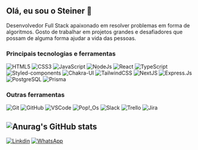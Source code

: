 
## Olá, eu sou o Steiner 👋 
Desenvolvedor Full Stack apaixonado em resolver problemas em forma de algoritmos. Gosto de trabalhar em projetos grandes e desafiadores que possam de alguma forma ajudar a vida das pessoas.

### Principais tecnologias e ferramentas
<div style="display: inline_block">
  <img alt="HTML5" src="https://img.shields.io/badge/HTML5-E34F26?style=for-the-badge&logo=html5&logoColor=white">
  <img alt="CSS3" src="https://img.shields.io/badge/CSS3-1572B6?style=for-the-badge&logo=css3&logoColor=white">
  <img alt="JavaScript" src="https://img.shields.io/badge/JavaScript-F7DF1E?style=for-the-badge&logo=javascript&logoColor=black">
  <img alt="NodeJs" src="https://img.shields.io/badge/Node.js-43853D?style=for-the-badge&logo=node.js&logoColor=white"> 
  <img alt="React" src="https://img.shields.io/badge/React-20232A?style=for-the-badge&logo=react&logoColor=61DAFB">
  <img alt="TypeScript" src="https://img.shields.io/badge/TypeScript-007ACC?style=for-the-badge&logo=typescript&logoColor=white">
  <img alt="Styled-components" src="https://img.shields.io/badge/styled--components-DB7093?style=for-the-badge&logo=styled-components&logoColor=white">
  <img alt="Chakra-UI" src="https://shields.io/badge/chakra--ui-black?logo=chakraui&style=for-the-badge">
  <img alt="TailwindCSS" src="https://img.shields.io/badge/Tailwind_CSS-38B2AC?style=for-the-badge&logo=tailwind-css&logoColor=white">
  <img alt="NextJS" src="https://img.shields.io/badge/Next.js-000?logo=nextdotjs&logoColor=fff&style=for-the-badge">
  <img alt="Express.Js" src="https://img.shields.io/badge/Express.js-404D59?style=for-the-badge">
  <img alt="PostgreSQL" src="https://img.shields.io/badge/PostgreSQL-316192?style=for-the-badge&logo=postgresql&logoColor=white">
  <img alt="Prisma" src="https://img.shields.io/badge/Prisma-3982CE?style=for-the-badge&logo=Prisma&logoColor=white">
 <div>

### Outras ferramentas
<div style="display: inline_block">
  <img alt="Git" src="https://img.shields.io/badge/GIT-E44C30?style=for-the-badge&logo=git&logoColor=white">
  <img alt="GitHub" src="https://img.shields.io/badge/GitHub-100000?style=for-the-badge&logo=github&logoColor=white">
  <img alt="VSCode" src="https://img.shields.io/badge/Visual_Studio_Code-0078D4?style=for-the-badge&logo=visual%20studio%20code&logoColor=white">
  <img alt="Pop!_Os" src="https://img.shields.io/badge/Pop!_OS-48B9C7?style=for-the-badge&logo=Pop!_OS&logoColor=white">
  <img alt="Slack" src="https://img.shields.io/badge/Slack-4A154B?style=for-the-badge&logo=slack&logoColor=white">
  <img alt="Trello" src="https://img.shields.io/badge/Trello-0052CC?style=for-the-badge&logo=trello&logoColor=whit">
  <img alt="Jira" src="https://img.shields.io/badge/Jira-0052CC?style=for-the-badge&logo=Jira&logoColor=white">
<div>
  
##
![Anurag's GitHub stats](https://github-readme-stats.vercel.app/api?username=steinerstt&show_icons=true&theme=dracula&card_width=1000&include_all_commits=true&count_private=true)
--

[![Linkdin](https://img.shields.io/badge/LinkedIn-0077B5?style=for-the-badge&logo=linkedin&logoColor=white)](https://www.linkedin.com/in/steinerstt/)
[![WhatsApp](https://img.shields.io/badge/WhatsApp-25D366?style=for-the-badge&logo=whatsapp&logoColor=white)](https://api.whatsapp.com/send?phone=5521969455431&text=Ol%C3%A1,%20Steiner!%20Achei%20seu%20github%20incr%C3%ADvel,%20podemos%20conversar?%20)
